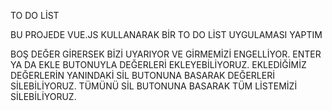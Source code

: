 TO DO LİST 

BU PROJEDE VUE.JS KULLANARAK BİR TO DO LİST UYGULAMASI YAPTIM

BOŞ DEĞER GİRERSEK BİZİ UYARIYOR VE GİRMEMİZİ ENGELLİYOR.
ENTER YA DA EKLE BUTONUYLA DEĞERLERİ EKLEYEBİLİYORUZ.
EKLEDİĞİMİZ DEĞERLERİN YANINDAKİ SİL BUTONUNA BASARAK DEĞERLERİ SİLEBİLİYORUZ.
TÜMÜNÜ SİL BUTONUNA BASARAK TÜM LİSTEMİZİ SİLEBİLİYORUZ.

